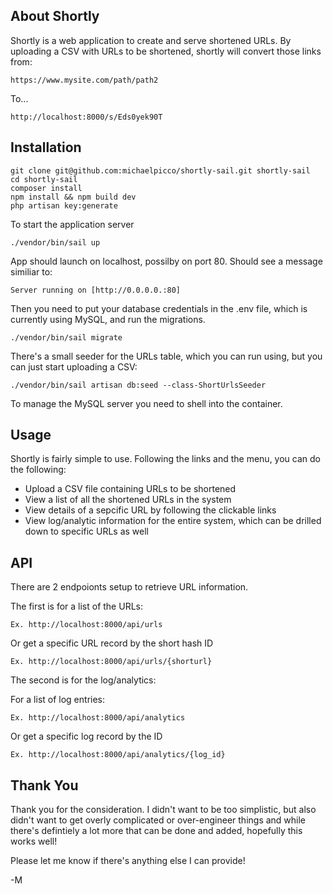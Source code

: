 ## About Shortly

Shortly is a web application to create and serve shortened URLs.  By uploading a CSV with URLs to be shortened, shortly will convert those links from:

```
https://www.mysite.com/path/path2
```

To...

```
http://localhost:8000/s/Eds0yek90T
```


## Installation
```
git clone git@github.com:michaelpicco/shortly-sail.git shortly-sail
cd shortly-sail
composer install
npm install && npm build dev
php artisan key:generate
```

To start the application server
```
./vendor/bin/sail up
```

App should launch on localhost, possilby on port 80.  Should see a message similiar to:
```
Server running on [http://0.0.0.0.:80]
```

Then you need to put your database credentials in the .env file, which is currently using MySQL, and run the migrations.

```
./vendor/bin/sail migrate
```

There's a small seeder for the URLs table, which you can run using, but you can just start uploading a CSV:
```
./vendor/bin/sail artisan db:seed --class-ShortUrlsSeeder
```

To manage the MySQL server you need to shell into the container.

## Usage

Shortly is fairly simple to use.  Following the links and the menu, you can do the following:

 - Upload a CSV file containing URLs to be shortened
 - View a list of all the shortened URLs in the system
 - View details of a sepcific URL by following the clickable links
 - View log/analytic information for the entire system, which can be drilled down to specific URLs as well


## API

There are 2 endpoionts setup to retrieve URL information.  

The first is for a list of the URLs:
```
Ex. http://localhost:8000/api/urls
```
Or get a specific URL record by the short hash ID
```
Ex. http://localhost:8000/api/urls/{shorturl}
```

The second is for the log/analytics:

For a list of log entries:
```
Ex. http://localhost:8000/api/analytics
```
Or get a specific log record by the ID
```
Ex. http://localhost:8000/api/analytics/{log_id}
```


## Thank You

Thank you for the consideration.  I didn't want to be too simplistic, but also didn't want to get overly complicated or over-engineer things and while there's defintiely a lot more that can be done and added, hopefully this works well!  

Please let me know if there's anything else I can provide!

-M


